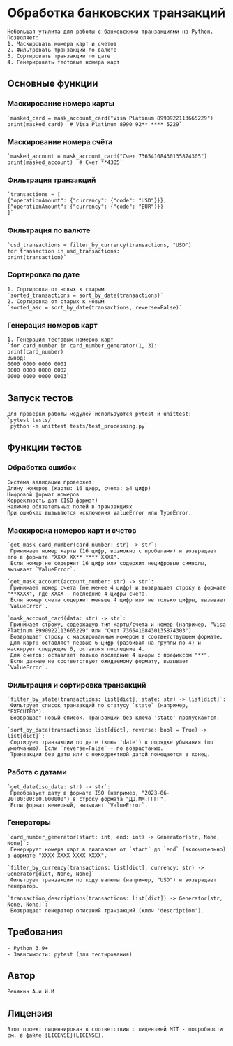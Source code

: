# Обработка банковских транзакций

    Небольшая утилита для работы с банковскими транзакциями на Python. Позволяет:
    1. Маскировать номера карт и счетов
    2. Фильтровать транзакции по валюте
    3. Сортировать транзакции по дате
    4. Генерировать тестовые номера карт
## Основные функции

### Маскирование номера карты

    `masked_card = mask_account_card("Visa Platinum 8990922113665229")
    print(masked_card)  # Visa Platinum 8990 92** **** 5229`
### Маскирование номера счёта

    `masked_account = mask_account_card("Счет 73654108430135874305")
    print(masked_account)  # Счет **4305`

### Фильтрация транзакций

    `transactions = [
    {"operationAmount": {"currency": {"code": "USD"}}},
    {"operationAmount": {"currency": {"code": "EUR"}}}
    ]`
### Фильтрация по валюте

    `usd_transactions = filter_by_currency(transactions, "USD")
    for transaction in usd_transactions:
    print(transaction)`

### Сортировка по дате

    1. Сортировка от новых к старым
    `sorted_transactions = sort_by_date(transactions)`
    2. Сортировка от старых к новым
    `sorted_asc = sort_by_date(transactions, reverse=False)`

### Генерация номеров карт

    1. Генерация тестовых номеров карт
    `for card_number in card_number_generator(1, 3):
    print(card_number)
    Вывод:
    0000 0000 0000 0001
    0000 0000 0000 0002
    0000 0000 0000 0003`

## Запуск тестов

    Для проверки работы модулей используются pytest и unittest:
    `pytest tests/
     python -m unittest tests/test_processing.py`

## Функции тестов

### Обработка ошибок

    Система валидации проверяет:
    Длину номеров (карты: 16 цифр, счета: ≥4 цифр)
    Цифровой формат номеров
    Корректность дат (ISO-формат)
    Наличие обязательных полей в транзакциях
    При ошибках вызываются исключения ValueError или TypeError.

### Маскировка номеров карт и счетов

    `get_mask_card_number(card_number: str) -> str`:
     Принимает номер карты (16 цифр, возможно с пробелами) и возвращает его в формате "XXXX XX** **** XXXX".
     Если номер не содержит 16 цифр или содержит нецифровые символы, вызывает `ValueError`.

    `get_mask_account(account_number: str) -> str`:
     Принимает номер счета (не менее 4 цифр) и возвращает строку в формате "**XXXX", где XXXX - последние 4 цифры счета.
     Если номер счета содержит меньше 4 цифр или не только цифры, вызывает `ValueError`.

    `mask_account_card(data: str) -> str`:
     Принимает строку, содержащую тип карты/счета и номер (например, "Visa Platinum 8990922113665229" или "Счет 73654108430135874303").
     Возвращает строку с маскированным номером в соответствующем формате.
     Для карт: оставляет первые 6 цифр (разбивая на группы по 4) и маскирует следующие 6, оставляя последние 4.
     Для счетов: оставляет только последние 4 цифры с префиксом "**".
     Если данные не соответствуют ожидаемому формату, вызывает `ValueError`.

### Фильтрация и сортировка транзакций

    `filter_by_state(transactions: list[dict], state: str) -> list[dict]`:
     Фильтрует список транзакций по статусу `state` (например, "EXECUTED").
     Возвращает новый список. Транзакции без ключа 'state' пропускаются.

    `sort_by_date(transactions: list[dict], reverse: bool = True) -> list[dict]`:
     Сортирует транзакции по дате (ключ 'date') в порядке убывания (по умолчанию). Если `reverse=False` - по возрастанию.
     Транзакции без даты или с некорректной датой помещаются в конец.

### Работа с датами

    `get_date(iso_date: str) -> str`:
     Преобразует дату в формате ISO (например, "2023-06-20T00:00:00.000000") в строку формата "ДД.ММ.ГГГГ".
     Если формат неверный, вызывает `ValueError`.

### Генераторы

    `card_number_generator(start: int, end: int) -> Generator[str, None, None]`:
     Генерирует номера карт в диапазоне от `start` до `end` (включительно) в формате "XXXX XXXX XXXX XXXX".

    `filter_by_currency(transactions: list[dict], currency: str) -> Generator[dict, None, None]`
     Фильтрует транзакции по коду валюты (например, "USD") и возвращает генератор.

    `transaction_descriptions(transactions: list[dict]) -> Generator[str, None, None]`:
     Возвращает генератор описаний транзакций (ключ 'description').

## Требования
    - Python 3.9+
    - Зависимости: pytest (для тестирования)

## Автор
    Ревякин А.и И.И 

## Лицензия
    Этот проект лицензирован в соответствии с лицензией MIT - подробности см. в файле [LICENSE](LICENSE).

